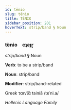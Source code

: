 ```yaml
---
id: tënio
slug: tënio
title: TËNİO
sidebar_position: 281
hoverText: strip/band § Noun
---
```


### tënio&emsp;<span kind="abugida">cʇƨɟɽ</span>

*strip/band* **§** Noun

**Verb**: to be a strip/band

**Noun**: strip/band

**Modifier**: strip/band-related

Greek ταινῐ́ᾱ tainíā /teˈni.a/

*Hellenic Language Family*